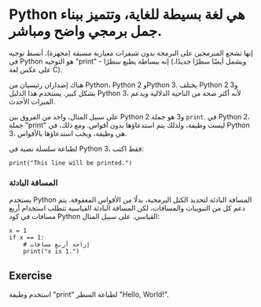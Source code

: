 # Python هي لغة بسيطة للغاية، وتتميز ببناء جمل برمجي واضح ومباشر.
إنها تشجع المبرمجين على البرمجة بدون شيفرات معيارية مسبقة (مجهزة).
أبسط توجيه في Python هو التوجيه "print" -
إنه ببساطة يطبع سطرًا (ويشمل أيضًا سطرًا جديدًا، على عكس لغة C).

هناك إصداران رئيسيان من Python، Python 2 وPython 3. يختلف Python 2 و3 بشكل كبير.
يستخدم هذا الدليل Python 3، لأنه أكثر صحة من الناحية الدلالية ويدعم الميزات الأحدث.

على سبيل المثال، واحد من الفروق بين Python 2 و3 هو جملة `print`.
في Python 2، جملة "print" ليست وظيفة، ولذلك يتم استدعاؤها بدون أقواس. ومع ذلك، في Python 3، هي وظيفة، ويجب استدعاؤها
بالأقواس.

لطباعة سلسلة نصية في Python 3، فقط اكتب:

    print("This line will be printed.")

### المسافة البادئة

يستخدم Python المسافة البادئة لتحديد الكتل البرمجية، بدلًا من الأقواس المعقوفة. يتم دعم كل من التبويبات والمسافات، لكن المسافة البادئة القياسية تتطلب استخدام أربع مسافات في كود Python القياسي. على سبيل المثال:

    x = 1
    if x == 1:
        # إزاحة أربع مسافات
        print("x is 1.")

Exercise
--------

استخدم وظيفة "print" لطباعة السطر "Hello, World!".